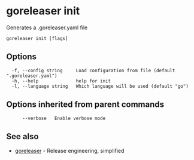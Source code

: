 # goreleaser init

Generates a .goreleaser.yaml file

```
goreleaser init [flags]
```

## Options

```
  -f, --config string     Load configuration from file (default ".goreleaser.yaml")
  -h, --help              help for init
  -l, --language string   Which language will be used (default "go")
```

## Options inherited from parent commands

```
      --verbose   Enable verbose mode
```

## See also

* [goreleaser](goreleaser.md)	 - Release engineering, simplified

